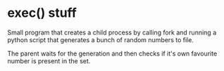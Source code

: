 # exec() stuff

Small program that creates a child process by calling fork and running a python
script that generates a bunch of random numbers to file. 

The parent waits for the generation and then checks if it's own favourite
number is present in the set. 



